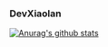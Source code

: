 ### DevXiaolan

[![Anurag's github stats](https://github-readme-stats.vercel.app/api?username=DevXiaolan)](https://github.com/anuraghazra/github-readme-stats)

